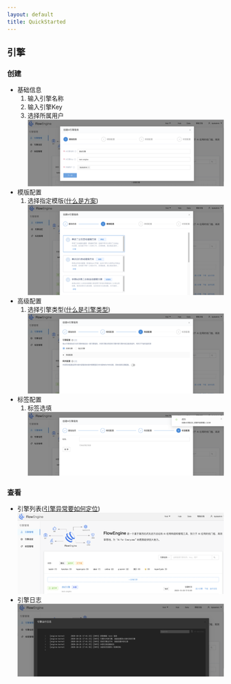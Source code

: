 ```yaml
---
layout: default
title: QuickStarted
---
```


## 引擎

### 创建
* 基础信息
    1. 输入引擎名称
    2. 输入引擎Key
    3. 选择所属用户
    ![create_engine_base](../assets/engine/create_engine_base.png)
* 模版配置
    1. 选择指定模版([什么是方案](/solution/intro.md))
    ![select_asol](../assets/engine/create_engine_select_asol.png)
* 高级配置
    1. 选择引擎类型([什么是引擎类型](/engine/engine_type.md))
    ![extra_config](../assets/engine/create_engine_extra_config.png)
* 标签配置
    1. 标签选填
    ![label](../assets/engine/create_engine_label.png)

### 查看
* 引擎列表([引擎异常要如何定位](/engine/engine_debug.md))
![engine_list](../assets/engine/show_engine_list.png)
* 引擎日志
![engine_log](../assets/engine/show_engine_log.png)

